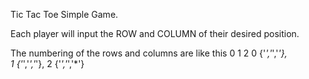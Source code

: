Tic Tac Toe Simple Game.

Each player will input the ROW and COLUMN of their desired position. 

The numbering of the rows and columns are like this 
     0   1   2
 0 {'*','*','*'},  
 1 {'*','*','*'},
 2 {'*','*','*'}
